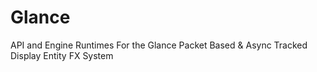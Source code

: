 # Glance
API and Engine Runtimes For the Glance Packet Based & Async Tracked Display Entity FX System
